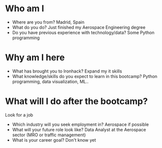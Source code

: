# Who am I

* Where are you from?
 Madrid, Spain
* What do you do? 
Just finished my Aerospace Engineering degree
* Do you have previous experience with technology/data?
 Some Python programming

# Why am I here

* What has brought you to Ironhack? 
 Expand my it skills
* What knowledge/skills do you expect to learn in this bootcamp?
Python programming, data visualization, ML..

# What will I do after the bootcamp? 
Look for a job

* Which industry will you seek employment in?
Aerospace if possible
* What will your future role look like?
Data Analyst at the Aerospace sector (MRO or traffic management)
* What is your career goal?
Don't know yet
